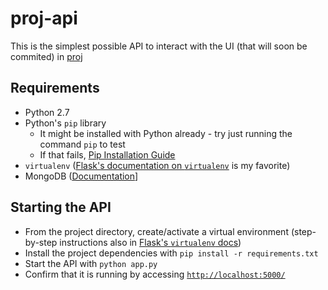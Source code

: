 # proj-api
This is the simplest possible API to interact with the UI (that will soon be commited) in [proj](https://github.com/mef79/proj/)

## Requirements
- Python 2.7
- Python's `pip` library
  - It might be installed with Python already - try just running the command `pip` to test
  - If that fails, [Pip Installation Guide](https://pip.pypa.io/en/stable/installing/)
- `virtualenv` ([Flask's documentation on `virtualenv`](http://flask.pocoo.org/docs/0.12/installation/) is my favorite)
- MongoDB ([Documentation](https://docs.mongodb.com/manual/installation/)]

## Starting the API
- From the project directory, create/activate a virtual environment (step-by-step instructions also in [Flask's `virtualenv` docs](http://flask.pocoo.org/docs/0.12/installation/))
- Install the project dependencies with `pip install -r requirements.txt`
- Start the API with `python app.py`
- Confirm that it is running by accessing [`http://localhost:5000/`](http://localhost:5000/)

